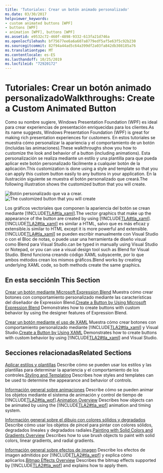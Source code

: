 ```yaml
---
title: 'Tutoriales: Crear un botón animado personalizado'
ms.date: 03/30/2017
helpviewer_keywords:
- custom animated buttons [WPF]
- buttons [WPF]
- animation [WPF], buttons [WPF]
ms.assetid: e9532c72-460f-4898-9332-613fa21d746a
ms.openlocfilehash: bf75677ee6a6a607a8779edf5af5e63f5c92b230
ms.sourcegitcommit: 82f94a44ad5c64a399df2a03fa842db308185a76
ms.translationtype: MT
ms.contentlocale: es-ES
ms.lasthandoff: 10/25/2019
ms.locfileid: "72920172"
---
```

# <a name="walkthroughs-create-a-custom-animated-button"></a><span data-ttu-id="ca67d-102">Tutoriales: Crear un botón animado personalizado</span><span class="sxs-lookup"><span data-stu-id="ca67d-102">Walkthroughs: Create a Custom Animated Button</span></span>
<span data-ttu-id="ca67d-103">Como su nombre sugiere, Windows Presentation Foundation (WPF) es ideal para crear experiencias de presentación enriquecidas para los clientes.</span><span class="sxs-lookup"><span data-stu-id="ca67d-103">As its name suggests, Windows Presentation Foundation (WPF) is great for making rich presentation experiences for customers.</span></span> <span data-ttu-id="ca67d-104">En estos tutoriales se muestra cómo personalizar la apariencia y el comportamiento de un botón (incluidas las animaciones).</span><span class="sxs-lookup"><span data-stu-id="ca67d-104">These walkthroughs show you how to customize the look and behavior of a button (including animations).</span></span> <span data-ttu-id="ca67d-105">Esta personalización se realiza mediante un estilo y una plantilla para que pueda aplicar este botón personalizado fácilmente a cualquier botón de la aplicación.</span><span class="sxs-lookup"><span data-stu-id="ca67d-105">This customization is done using a style and template so that you can apply this custom button easily to any buttons in your application.</span></span> <span data-ttu-id="ca67d-106">En la ilustración siguiente se muestra el botón personalizado que creará.</span><span class="sxs-lookup"><span data-stu-id="ca67d-106">The following illustration shows the customized button that you will create.</span></span>

 <span data-ttu-id="ca67d-107">![Botón personalizado que va a crear.](./media/custom-button-blend-intro.jpg "custom_button_blend_Intro")</span><span class="sxs-lookup"><span data-stu-id="ca67d-107">![The customized button that you will create](./media/custom-button-blend-intro.jpg "custom_button_blend_Intro")</span></span>

 <span data-ttu-id="ca67d-108">Los gráficos vectoriales que componen la apariencia del botón se crean mediante [!INCLUDE[TLA#tla_xaml](../../../../includes/tlasharptla-xaml-md.md)].</span><span class="sxs-lookup"><span data-stu-id="ca67d-108">The vector graphics that make up the appearance of the button are created by using [!INCLUDE[TLA#tla_xaml](../../../../includes/tlasharptla-xaml-md.md)].</span></span> [!INCLUDE[TLA2#tla_xaml](../../../../includes/tla2sharptla-xaml-md.md)] <span data-ttu-id="ca67d-109">es similar a HTML, salvo que es más eficaz y extensible.</span><span class="sxs-lookup"><span data-stu-id="ca67d-109">is similar to HTML except it is more powerful and extensible.</span></span> [!INCLUDE[TLA#tla_xaml](../../../../includes/tlasharptla-xaml-md.md)] <span data-ttu-id="ca67d-110">se pueden escribir manualmente con Visual Studio o con el Bloc de notas, o puede usar una herramienta de diseño visual como Blend para Visual Studio.</span><span class="sxs-lookup"><span data-stu-id="ca67d-110">can be typed in manually using Visual Studio or Notepad, or you can use a visual design tool such as Blend for Visual Studio.</span></span> <span data-ttu-id="ca67d-111">Blend funciona creando código XAML subyacente, por lo que ambos métodos crean los mismos gráficos.</span><span class="sxs-lookup"><span data-stu-id="ca67d-111">Blend works by creating underlying XAML code, so both methods create the same graphics.</span></span>

## <a name="in-this-section"></a><span data-ttu-id="ca67d-112">En esta sección</span><span class="sxs-lookup"><span data-stu-id="ca67d-112">In This Section</span></span>
 <span data-ttu-id="ca67d-113">[Crear un botón mediante Microsoft Expression Blend](walkthrough-create-a-button-by-using-microsoft-expression-blend.md) Muestra cómo crear botones con comportamiento personalizado mediante las características del diseñador de Expression Blend.</span><span class="sxs-lookup"><span data-stu-id="ca67d-113">[Create a Button by Using Microsoft Expression Blend](walkthrough-create-a-button-by-using-microsoft-expression-blend.md) Demonstrates how to create buttons with custom behavior by using the designer features of Expression Blend.</span></span>

 <span data-ttu-id="ca67d-114">[Crear un botón mediante el uso de XAML](walkthrough-create-a-button-by-using-xaml.md) Muestra cómo crear botones con comportamiento personalizado mediante [!INCLUDE[TLA2#tla_xaml](../../../../includes/tla2sharptla-xaml-md.md)] y Visual Studio.</span><span class="sxs-lookup"><span data-stu-id="ca67d-114">[Create a Button by Using XAML](walkthrough-create-a-button-by-using-xaml.md) Demonstrates how to create buttons with custom behavior by using [!INCLUDE[TLA2#tla_xaml](../../../../includes/tla2sharptla-xaml-md.md)] and Visual Studio.</span></span>

## <a name="related-sections"></a><span data-ttu-id="ca67d-115">Secciones relacionadas</span><span class="sxs-lookup"><span data-stu-id="ca67d-115">Related Sections</span></span>
 <span data-ttu-id="ca67d-116">[Aplicar estilos y plantillas](styling-and-templating.md) Describe cómo se pueden usar los estilos y las plantillas para determinar la apariencia y el comportamiento de los controles.</span><span class="sxs-lookup"><span data-stu-id="ca67d-116">[Styling and Templating](styling-and-templating.md) Describes how styles and templates can be used to determine the appearance and behavior of controls.</span></span>

 <span data-ttu-id="ca67d-117">[Información general sobre animaciones](../graphics-multimedia/animation-overview.md) Describe cómo se pueden animar los objetos mediante el sistema de animación y control de tiempo de [!INCLUDE[TLA2#tla_wpf](../../../../includes/tla2sharptla-wpf-md.md)].</span><span class="sxs-lookup"><span data-stu-id="ca67d-117">[Animation Overview](../graphics-multimedia/animation-overview.md) Describes how objects can be animated by using the [!INCLUDE[TLA2#tla_wpf](../../../../includes/tla2sharptla-wpf-md.md)] animation and timing system.</span></span>

 <span data-ttu-id="ca67d-118">[Información general sobre el dibujo con colores sólidos y degradados](../graphics-multimedia/painting-with-solid-colors-and-gradients-overview.md) Describe cómo usar los objetos de pincel para pintar con colores sólidos, degradados lineales y degradados radiales.</span><span class="sxs-lookup"><span data-stu-id="ca67d-118">[Painting with Solid Colors and Gradients Overview](../graphics-multimedia/painting-with-solid-colors-and-gradients-overview.md) Describes how to use brush objects to paint with solid colors, linear gradients, and radial gradients.</span></span>

 <span data-ttu-id="ca67d-119">[Información general sobre efectos de imagen](../graphics-multimedia/bitmap-effects-overview.md) Describe los efectos de imagen admitidos por [!INCLUDE[TLA2#tla_wpf](../../../../includes/tla2sharptla-wpf-md.md)] y explica cómo aplicarlos.</span><span class="sxs-lookup"><span data-stu-id="ca67d-119">[Bitmap Effects Overview](../graphics-multimedia/bitmap-effects-overview.md) Describes the bitmap effects supported by [!INCLUDE[TLA2#tla_wpf](../../../../includes/tla2sharptla-wpf-md.md)] and explains how to apply them.</span></span>
